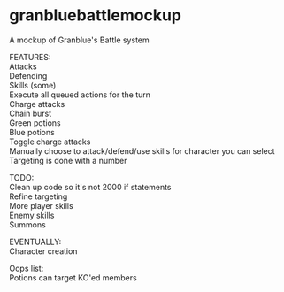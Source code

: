 # granbluebattlemockup
A mockup of Granblue's Battle system

FEATURES:<br>
Attacks<br>
Defending<br>
Skills (some)<br>
Execute all queued actions for the turn<br>
Charge attacks<br>
Chain burst<br>
Green potions<br>
Blue potions<br>
Toggle charge attacks<br>
Manually choose to attack/defend/use skills for character you can select<br>
Targeting is done with a number<br>

TODO:<br>
Clean up code so it's not 2000 if statements <br>
Refine targeting <br>
More player skills<br>
Enemy skills<br>
Summons<br>

EVENTUALLY:<br>
Character creation<br>

Oops list:<br>
Potions can target KO'ed members
